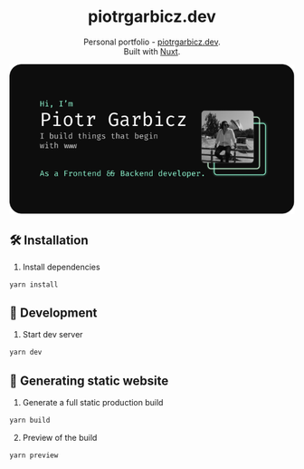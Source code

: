 <h1 align="center">
  piotrgarbicz.dev
</h1>

<p align="center">
  Personal portfolio - <a href="https://piotrgarbicz.dev" target="_blank">piotrgarbicz.dev</a>.<br>Built with <a href="https://nuxt.com/" target="_blank">Nuxt</a>.
</p>

<p align="center">
  <img src="./display-image.png"/>
</p>

## 🛠 Installation

1. Install dependencies

  ```sh
  yarn install
  ```

## 🚀 Development

1. Start dev server

  ```sh
  yarn dev
  ```

## 🚀 Generating static website

1. Generate a full static production build

  ```sh
  yarn build
  ```

2. Preview of the build

  ```sh
  yarn preview
  ```
